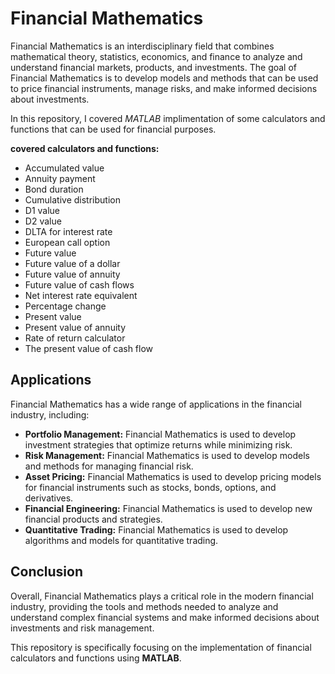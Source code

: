 # Financial Mathematics

Financial Mathematics is an interdisciplinary field that combines mathematical theory, statistics, economics, and finance to analyze and understand financial markets, products, and investments. The goal of Financial Mathematics is to develop models and methods that can be used to price financial instruments, manage risks, and make informed decisions about investments.

In this repository, I covered *MATLAB* implimentation of some calculators and functions that can be used for financial purposes.

**covered calculators and functions:**

* Accumulated value 
* Annuity payment 
* Bond duration 
* Cumulative distribution 
* D1 value 
* D2 value 
* DLTA for interest rate
* European call option
* Future value 
* Future value of a dollar 
* Future value of annuity
* Future value of cash flows
* Net interest rate equivalent 
* Percentage change 
* Present value 
* Present value of annuity
* Rate of return calculator
* The present value of cash flow

## Applications

Financial Mathematics has a wide range of applications in the financial industry, including:

- **Portfolio Management:** Financial Mathematics is used to develop investment strategies that optimize returns while minimizing risk.
- **Risk Management:** Financial Mathematics is used to develop models and methods for managing financial risk.
- **Asset Pricing:** Financial Mathematics is used to develop pricing models for financial instruments such as stocks, bonds, options, and derivatives.
- **Financial Engineering:** Financial Mathematics is used to develop new financial products and strategies.
- **Quantitative Trading:** Financial Mathematics is used to develop algorithms and models for quantitative trading.

## Conclusion

Overall, Financial Mathematics plays a critical role in the modern financial industry, providing the tools and methods needed to analyze and understand complex financial systems and make informed decisions about investments and risk management.

This repository is specifically focusing on the implementation of financial calculators and functions using **MATLAB**.